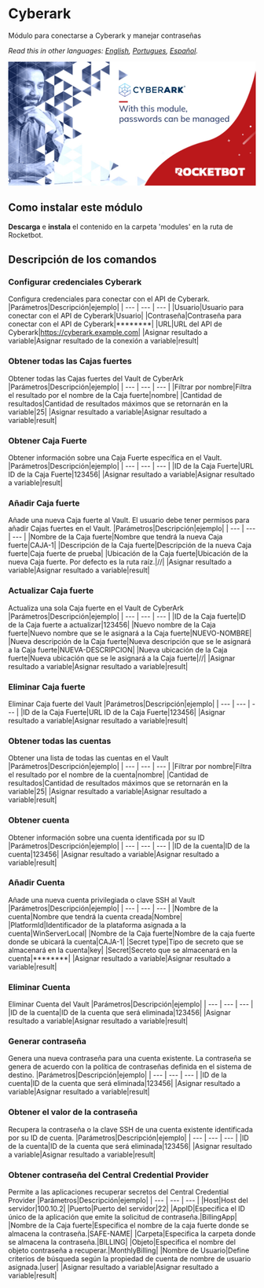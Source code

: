 # Cyberark
  
Módulo para conectarse a Cyberark y manejar contraseñas  

*Read this in other languages: [English](Manual_Cyberark.md), [Portugues](Manual_Cyberark.pr.md), [Español](Manual_Cyberark.es.md).*
  
![banner](imgs/Banner_Cyberark.png)
## Como instalar este módulo
  
__Descarga__ e __instala__ el contenido en la carpeta 'modules' en la ruta de Rocketbot.  



## Descripción de los comandos

### Configurar credenciales Cyberark
  
Configura credenciales para conectar con el API de Cyberark.
|Parámetros|Descripción|ejemplo|
| --- | --- | --- |
|Usuario|Usuario para conectar con el API de Cyberark|Usuario|
|Contraseña|Contraseña para conectar con el API de Cyberark|********|
|URL|URL del API de Cyberark|https://cyberark.example.com|
|Asignar resultado a variable|Asignar resultado de la conexión a variable|result|

### Obtener todas las Cajas fuertes
  
Obtener todas las Cajas fuertes del Vault de CyberArk
|Parámetros|Descripción|ejemplo|
| --- | --- | --- |
|Filtrar por nombre|Filtra el resultado por el nombre de la Caja fuerte|nombre|
|Cantidad de resultados|Cantidad de resultados máximos que se retornarán en la variable|25|
|Asignar resultado a variable|Asignar resultado a variable|result|

### Obtener Caja Fuerte
  
Obtener información sobre una Caja Fuerte específica en el Vault.
|Parámetros|Descripción|ejemplo|
| --- | --- | --- |
|ID de la Caja Fuerte|URL ID de la Caja Fuerte|123456|
|Asignar resultado a variable|Asignar resultado a variable|result|

### Añadir Caja fuerte
  
Añade una nueva Caja fuerte al Vault. El usuario debe tener permisos para añadir Cajas fuertes en el Vault.
|Parámetros|Descripción|ejemplo|
| --- | --- | --- |
|Nombre de la Caja fuerte|Nombre que tendrá la nueva Caja fuerte|CAJA-1|
|Descripción de la Caja fuerte|Descripción de la nueva Caja fuerte|Caja fuerte de prueba|
|Ubicación de la Caja fuerte|Ubicación de la nueva Caja fuerte. Por defecto es la ruta raíz.|//|
|Asignar resultado a variable|Asignar resultado a variable|result|

### Actualizar Caja fuerte
  
Actualiza una sola Caja fuerte en el Vault de CyberArk
|Parámetros|Descripción|ejemplo|
| --- | --- | --- |
|ID de la Caja fuerte|ID de la Caja fuerte a actualizar|123456|
|Nuevo nombre de la Caja fuerte|Nuevo nombre que se le asignará a la Caja fuerte|NUEVO-NOMBRE|
|Nueva descripción de la Caja fuerte|Nueva descripción que se le asignará a la Caja fuerte|NUEVA-DESCRIPCION|
|Nueva ubicación de la Caja fuerte|Nueva ubicación que se le asignará a la Caja fuerte|//|
|Asignar resultado a variable|Asignar resultado a variable|result|

### Eliminar Caja fuerte
  
Eliminar Caja fuerte del Vault
|Parámetros|Descripción|ejemplo|
| --- | --- | --- |
|ID de la Caja Fuerte|URL ID de la Caja Fuerte|123456|
|Asignar resultado a variable|Asignar resultado a variable|result|

### Obtener todas las cuentas
  
Obtener una lista de todas las cuentas en el Vault
|Parámetros|Descripción|ejemplo|
| --- | --- | --- |
|Filtrar por nombre|Filtra el resultado por el nombre de la cuenta|nombre|
|Cantidad de resultados|Cantidad de resultados máximos que se retornarán en la variable|25|
|Asignar resultado a variable|Asignar resultado a variable|result|

### Obtener cuenta
  
Obtener información sobre una cuenta identificada por su ID
|Parámetros|Descripción|ejemplo|
| --- | --- | --- |
|ID de la cuenta|ID de la cuenta|123456|
|Asignar resultado a variable|Asignar resultado a variable|result|

### Añadir Cuenta
  
Añade una nueva cuenta privilegiada o clave SSH al Vault
|Parámetros|Descripción|ejemplo|
| --- | --- | --- |
|Nombre de la cuenta|Nombre que tendrá la cuenta creada|Nombre|
|PlatformId|Identificador de la plataforma asignada a la cuenta|WinServerLocal|
|Nombre de la Caja fuerte|Nombre de la caja fuerte donde se ubicará la cuenta|CAJA-1|
|Secret type|Tipo de secreto que se almacenará en la cuenta|key|
|Secret|Secreto que se almacenará en la cuenta|********|
|Asignar resultado a variable|Asignar resultado a variable|result|

### Eliminar Cuenta
  
Eliminar Cuenta del Vault
|Parámetros|Descripción|ejemplo|
| --- | --- | --- |
|ID de la cuenta|ID de la cuenta que será eliminada|123456|
|Asignar resultado a variable|Asignar resultado a variable|result|

### Generar contraseña
  
Genera una nueva contraseña para una cuenta existente. La contraseña se genera de acuerdo con la política de contraseñas definida en el sistema de destino.
|Parámetros|Descripción|ejemplo|
| --- | --- | --- |
|ID de la cuenta|ID de la cuenta que será eliminada|123456|
|Asignar resultado a variable|Asignar resultado a variable|result|

### Obtener el valor de la contraseña
  
Recupera la contraseña o la clave SSH de una cuenta existente identificada por su ID de cuenta.
|Parámetros|Descripción|ejemplo|
| --- | --- | --- |
|ID de la cuenta|ID de la cuenta que será eliminada|123456|
|Asignar resultado a variable|Asignar resultado a variable|result|

### Obtener contraseña del Central Credential Provider
  
Permite a las aplicaciones recuperar secretos del Central Credential Provider
|Parámetros|Descripción|ejemplo|
| --- | --- | --- |
|Host|Host del servidor|100.10.2|
|Puerto|Puerto del servidor|22|
|AppID|Especifica el ID único de la aplicación que emite la solicitud de contraseña.|BillingApp|
|Nombre de la Caja fuerte|Especifica el nombre de la caja fuerte donde se almacena la contraseña.|SAFE-NAME|
|Carpeta|Especifica la carpeta donde se almacena la contraseña.|BILLING|
|Objeto|Especifica el nombre del objeto contraseña a recuperar.|MonthlyBilling|
|Nombre de Usuario|Define criterios de búsqueda según la propiedad de cuenta de nombre de usuario asignada.|user|
|Asignar resultado a variable|Asignar resultado a variable|result|
